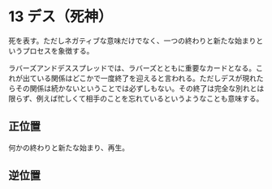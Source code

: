 # 13 デス（死神）
死を表す。ただしネガティブな意味だけでなく、一つの終わりと新たな始まりというプロセスを象徴する。

ラバーズアンドデススプレッドでは、ラバーズとともに重要なカードとなる。これが出ている関係はどこかで一度終了を迎えると言われる。ただしデスが現れたらその関係は続かないということでは必ずしもない。その終了は完全な別れとは限らず、例えば忙しくて相手のことを忘れているというようなことも意味する。

## 正位置
何かの終わりと新たな始まり、再生。

## 逆位置


